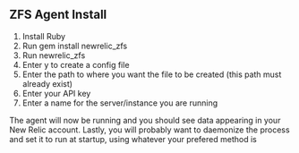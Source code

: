 ## ZFS Agent Install

1. Install Ruby
2. Run gem install newrelic_zfs
3. Run newrelic_zfs
4. Enter y to create a config file
5. Enter the path to where you want the file to be created (this path must already exist)
6. Enter your API key
7. Enter a name for the server/instance you are running

The agent will now be running and you should see data appearing in your New Relic account.
Lastly, you will probably want to daemonize the process and set it to run at startup, using whatever your prefered method is
